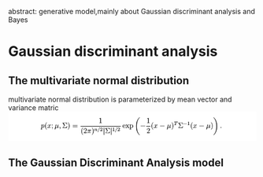 abstract: generative model,mainly about Gaussian discriminant analysis and Bayes

# Gaussian discriminant analysis
## The multivariate normal distribution
multivariate normal distribution is parameterized by mean vector and variance matric
![](asset/MND.png)
##  The Gaussian Discriminant Analysis model
